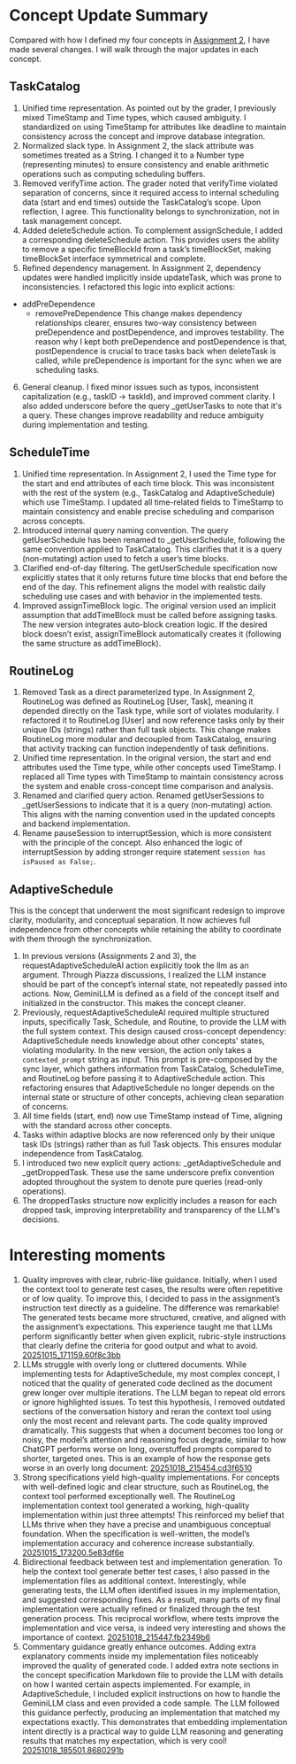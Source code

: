 # Concept Update Summary
Compared with how I defined my four concepts in [Assignment 2](https://github.com/Avril-Cui/61040-portfolio/blob/main/assignments/assignment2.md), I have made several changes. I will walk through the major updates in each concept.
## TaskCatalog
1.	Unified time representation. As pointed out by the grader, I previously mixed TimeStamp and Time types, which caused ambiguity. I standardized on using TimeStamp for attributes like deadline to maintain consistency across the concept and improve database integration.
2.	Normalized slack type. In Assignment 2, the slack attribute was sometimes treated as a String. I changed it to a Number type (representing minutes) to ensure consistency and enable arithmetic operations such as computing scheduling buffers.
3.	Removed verifyTime action. The grader noted that verifyTime violated separation of concerns, since it required access to internal scheduling data (start and end times) outside the TaskCatalog’s scope. Upon reflection, I agree. This functionality belongs to synchronization, not in task management concept.
4.	Added deleteSchedule action. To complement assignSchedule, I added a corresponding deleteSchedule action. This provides users the ability to remove a specific timeBlockId from a task’s timeBlockSet, making timeBlockSet interface symmetrical and complete.
5.	Refined dependency management. In Assignment 2, dependency updates were handled implicitly inside updateTask, which was prone to inconsistencies. I refactored this logic into explicit actions:
  - addPreDependence
	- removePreDependence
  This change makes dependency relationships clearer, ensures two-way consistency between preDependence and postDependence, and improves testability. The reason why I kept both preDependence and postDependence is that, postDependence is crucial to trace tasks back when deleteTask is called, while preDependence is important for the sync when we are scheduling tasks.
6.	General cleanup. I fixed minor issues such as typos, inconsistent capitalization (e.g., taskID -> taskId), and improved comment clarity. I also added underscore before the query _getUserTasks to note that it's a query. These changes improve readability and reduce ambiguity during implementation and testing.

## ScheduleTime
1. Unified time representation. In Assignment 2, I used the Time type for the start and end attributes of each time block. This was inconsistent with the rest of the system (e.g., TaskCatalog and AdaptiveSchedule) which use TimeStamp. I updated all time-related fields to TimeStamp to maintain consistency and enable precise scheduling and comparison across concepts.
2. Introduced internal query naming convention. The query getUserSchedule has been renamed to _getUserSchedule, following the same convention applied to TaskCatalog. This clarifies that it is a query (non-mutating) action used to fetch a user’s time blocks.
3. Clarified end-of-day filtering. The getUserSchedule specification now explicitly states that it only returns future time blocks that end before the end of the day. This refinement aligns the model with realistic daily scheduling use cases and with behavior in the implemented tests.
4. Improved assignTimeBlock logic. The original version used an implicit assumption that addTimeBlock must be called before assigning tasks. The new version integrates auto-block creation logic. If the desired block doesn’t exist, assignTimeBlock automatically creates it (following the same structure as addTimeBlock).

## RoutineLog
1. Removed Task as a direct parameterized type. In Assignment 2, RoutineLog was defined as RoutineLog [User, Task], meaning it depended directly on the Task type, while sort of violates modularity. I refactored it to RoutineLog [User] and now reference tasks only by their unique IDs (strings) rather than full task objects. This change makes RoutineLog more modular and decoupled from TaskCatalog, ensuring that activity tracking can function independently of task definitions.
2. Unified time representation. In the original version, the start and end attributes used the Time type, while other concepts used TimeStamp. I replaced all Time types with TimeStamp to maintain consistency across the system and enable cross-concept time comparison and analysis.
3. Renamed and clarified query action. Renamed getUserSessions to _getUserSessions to indicate that it is a query (non-mutating) action. This aligns with the naming convention used in the updated concepts and backend implementation.
4. Rename pauseSession to interruptSession, which is more consistent with the principle of the concept. Also enhanced the logic of interruptSession by adding stronger require statement `session has isPaused as False;`.

## AdaptiveSchedule
This is the concept that underwent the most significant redesign to improve clarity, modularity, and conceptual separation. It now achieves full independence from other concepts while retaining the ability to coordinate with them through the synchronization.

1. In previous versions (Assignments 2 and 3), the requestAdaptiveScheduleAI action explicitly took the llm as an argument. Through Piazza discussions, I realized the LLM instance should be part of the concept’s internal state, not repeatedly passed into actions. Now, GeminiLLM is defined as a field of the concept itself and initialized in the constructor. This makes the concept cleaner.
2. Previously, requestAdaptiveScheduleAI required multiple structured inputs, specifically Task, Schedule, and Routine, to provide the LLM with the full system context. This design caused cross-concept dependency: AdaptiveSchedule needs knowledge about other concepts' states, violating modularity. In the new version, the action only takes a `contexted_prompt` string as input. This prompt is pre-composed by the sync layer, which gathers information from TaskCatalog, ScheduleTime, and RoutineLog before passing it to AdaptiveSchedule action. This refactoring ensures that AdaptiveSchedule no longer depends on the internal state or structure of other concepts, achieving clean separation of concerns.
3. All time fields (start, end) now use TimeStamp instead of Time, aligning with the standard across other concepts.
4. Tasks within adaptive blocks are now referenced only by their unique task IDs (strings) rather than as full Task objects. This ensures modular independence from TaskCatalog.
5. I introduced two new explicit query actions: _getAdaptiveSchedule and _getDroppedTask. These use the same underscore prefix convention adopted throughout the system to denote pure queries (read-only operations).
6. The droppedTasks structure now explicitly includes a reason for each dropped task, improving interpretability and transparency of the LLM's decisions.

# Interesting moments
1. Quality improves with clear, rubric-like guidance. Initially, when I used the context tool to generate test cases, the results were often repetitive or of low quality. To improve this, I decided to pass in the assignment’s instruction text directly as a guideline. The difference was remarkable! The generated tests became more structured, creative, and aligned with the assignment’s expectations. This experience taught me that LLMs perform significantly better when given explicit, rubric-style instructions that clearly define the criteria for good output and what to avoid.
	[20251015_171159.60f8c3bb](../../context/design/concepts/RoutineLog/testing.md/20251015_171159.60f8c3bb.md)
2. LLMs struggle with overly long or cluttered documents. While implementing tests for AdaptiveSchedule, my most complex concept, I noticed that the quality of generated code declined as the document grew longer over multiple iterations. The LLM began to repeat old errors or ignore highlighted issues. To test this hypothesis, I removed outdated sections of the conversation history and reran the context tool using only the most recent and relevant parts. The code quality improved dramatically. This suggests that when a document becomes too long or noisy, the model’s attention and reasoning focus degrade, similar to how ChatGPT performs worse on long, overstuffed prompts compared to shorter, targeted ones. This is an example of how the response gets worse in an overly long document:
	[20251018_215454.cd3f6510](../../context/design/concepts/AdaptiveSchedule/testing.md/20251018_215454.cd3f6510.md)
3. Strong specifications yield high-quality implementations. For concepts with well-defined logic and clear structure, such as RoutineLog, the context tool performed exceptionally well. The RoutineLog implementation context tool generated a working, high-quality implementation within just three attempts! This reinforced my belief that LLMs thrive when they have a precise and unambiguous conceptual foundation. When the specification is well-written, the model’s implementation accuracy and coherence increase substantially.
	[20251015_173200.5e83df6e](../../context/design/concepts/RoutineLog/implementation.md/20251015_173200.5e83df6e.md)
4. Bidirectional feedback between test and implementation generation. To help the context tool generate better test cases, I also passed in the implementation files as additional context. Interestingly, while generating tests, the LLM often identified issues in my implementation, and suggested corresponding fixes. As a result, many parts of my final implementation were actually refined or finalized through the test generation process. This reciprocal workflow, where tests improve the implementation and vice versa, is indeed very interesting and shows the importance of context.
	[20251018_215447.fb2349b6](../../context/design/concepts/AdaptiveSchedule/testing.md/20251018_215447.fb2349b6.md)
5. Commentary guidance greatly enhance outcomes. Adding extra explanatory comments inside my implementation files noticeably improved the quality of generated code. I added extra note sections in the concept specification Markdown file to provide the LLM with details on how I wanted certain aspects implemented. For example, in AdaptiveSchedule, I included explicit instructions on how to handle the GeminiLLM class and even provided a code sample. The LLM followed this guidance perfectly, producing an implementation that matched my expectations exactly. This demonstrates that embedding implementation intent directly is a practical way to guide LLM reasoning and generating results that matches my expectation, which is very cool!
	[20251018_185501.8680291b](../../context/design/concepts/AdaptiveSchedule/implementation.md/20251018_185501.8680291b.md)